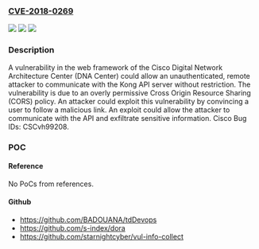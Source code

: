 ### [CVE-2018-0269](https://cve.mitre.org/cgi-bin/cvename.cgi?name=CVE-2018-0269)
![](https://img.shields.io/static/v1?label=Product&message=Cisco%20DNA%20Center&color=blue)
![](https://img.shields.io/static/v1?label=Version&message=Cisco%20DNA%20Center%20&color=brightgreen)
![](https://img.shields.io/static/v1?label=Vulnerability&message=CWE-200&color=brightgreen)

### Description

A vulnerability in the web framework of the Cisco Digital Network Architecture Center (DNA Center) could allow an unauthenticated, remote attacker to communicate with the Kong API server without restriction. The vulnerability is due to an overly permissive Cross Origin Resource Sharing (CORS) policy. An attacker could exploit this vulnerability by convincing a user to follow a malicious link. An exploit could allow the attacker to communicate with the API and exfiltrate sensitive information. Cisco Bug IDs: CSCvh99208.

### POC

#### Reference
No PoCs from references.

#### Github
- https://github.com/BADOUANA/tdDevops
- https://github.com/s-index/dora
- https://github.com/starnightcyber/vul-info-collect

